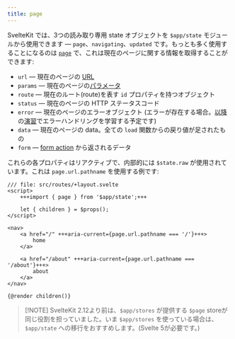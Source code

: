 ```yaml
---
title: page
---
```


SvelteKit では、3つの読み取り専用 state オブジェクトを `$app/state` モジュールから使用できます — `page`、`navigating`、`updated` です。もっとも多く使用することになるのは [`page`](/docs/kit/@sveltejs-kit#Page) で、これは現在のページに関する情報を取得することができます:

- `url` — 現在のページの [URL](https://developer.mozilla.org/ja/docs/Web/API/URL)
- `params` — 現在のページの[パラメータ](params)
- `route` — 現在のルート(route)を表す `id` プロパティを持つオブジェクト
- `status` — 現在のページの HTTP ステータスコード
- `error` — 現在のページのエラーオブジェクト (エラーが存在する場合。[以降](error-basics)の[演習](handleerror)でエラーハンドリングを学習する予定です)
- `data` — 現在のページの data。全ての `load` 関数からの戻り値が足されたもの
- `form` — [form action](the-form-element) から返されるデータ

これらの各プロパティはリアクティブで、内部的には `$state.raw` が使用されています。これは `page.url.pathname` を使用する例です:

```svelte
/// file: src/routes/+layout.svelte
<script>
	+++import { page } from '$app/state';+++

	let { children } = $props();
</script>

<nav>
	<a href="/" +++aria-current={page.url.pathname === '/'}+++>
		home
	</a>

	<a href="/about" +++aria-current={page.url.pathname === '/about'}+++>
		about
	</a>
</nav>

{@render children()}
```

> [!NOTE] SvelteKit 2.12より前は、`$app/stores` が提供する `$page` storeが同じ役割を担っていました。いま `$app/stores` を使っている場合は、 `$app/state` への移行をおすすめします。(Svelte 5が必要です。)

